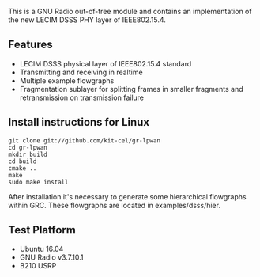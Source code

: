 
This is a GNU Radio out-of-tree module and contains an implementation of the new LECIM DSSS PHY layer of IEEE802.15.4.

## Features

- LECIM DSSS physical layer of IEEE802.15.4 standard
- Transmitting and receiving in realtime
- Multiple example flowgraphs
- Fragmentation sublayer for splitting frames in smaller 
fragments and retransmission on transmission failure 


## Install instructions for Linux

```
git clone git://github.com/kit-cel/gr-lpwan
cd gr-lpwan
mkdir build
cd build
cmake ..
make
sudo make install
```

After installation it's necessary to generate some hierarchical 
flowgraphs within GRC. These flowgraphs are located in examples/dsss/hier. 


## Test Platform

- Ubuntu 16.04
- GNU Radio v3.7.10.1
- B210 USRP